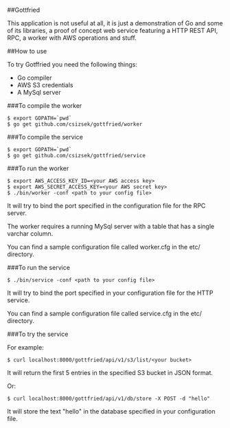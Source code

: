 ##Gottfried

This application is not useful at all, it is just a demonstration of Go and some of its libraries, a proof of concept web service featuring a HTTP REST API, RPC, a worker with AWS operations and stuff.

##How to use

To try Gotffried you need the following things:

   * Go compiler
   * AWS S3 credentials
   * A MySql server

###To compile the worker

    $ export GOPATH=`pwd`
    $ go get github.com/csizsek/gottfried/worker

###To compile the service

    $ export GOPATH=`pwd`
    $ go get github.com/csizsek/gottfried/service

###To run the worker

    $ export AWS_ACCESS_KEY_ID=<your AWS access key>
    $ export AWS_SECRET_ACCESS_KEY=<your AWS secret key>
    $ ./bin/worker -conf <path to your config file>
    
It will try to bind the port specified in the configuration file for the RPC server.

The worker requires a running MySql server with a table that has a single varchar column.

You can find a sample configuration file called worker.cfg in the etc/ directory.

###To run the service

    $ ./bin/service -conf <path to your config file>
    
It will try to bind the port specified in your configuration file for the HTTP service.

You can find a sample configuration file called service.cfg in the etc/ directory.

###To try the service

For example:

    $ curl localhost:8000/gottfried/api/v1/s3/list/<your bucket>
    
It will return the first 5 entries in the specified S3 bucket in JSON format.

Or:

    $ curl localhost:8000/gottfried/api/v1/db/store -X POST -d "hello"
    
It will store the text "hello" in the database specified in your configuration file.